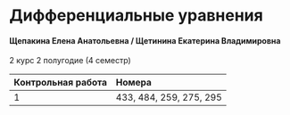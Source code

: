 # Дифференциальные уравнения

#### Щепакина Елена Анатольевна / Щетинина Екатерина Владимировна

2 курс 2 полугодие (4 семестр)

| Контрольная работа | Номера            |
| :------------------ | :--------------------- |
| 1                   | 433, 484, 259, 275, 295 |
